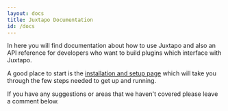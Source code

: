 ```yaml
---
layout: docs
title: Juxtapo Documentation
id: /docs
---
```


In here you will find documentation about how to use Juxtapo and also an API reference for developers who want to build plugins which interface with Juxtapo.

A good place to start is the [installation and setup page](installation.html) which will take you through the few steps needed to get up and running.

If you have any suggestions or areas that we haven't covered please leave a comment below.